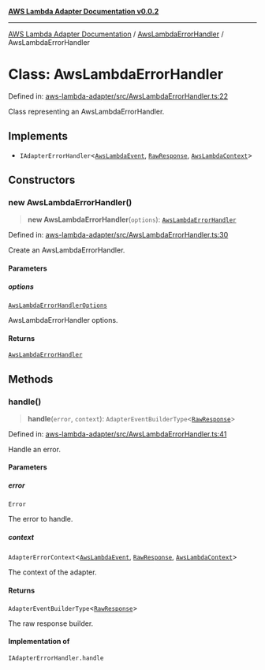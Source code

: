 [**AWS Lambda Adapter Documentation v0.0.2**](../../README.md)

***

[AWS Lambda Adapter Documentation](../../modules.md) / [AwsLambdaErrorHandler](../README.md) / AwsLambdaErrorHandler

# Class: AwsLambdaErrorHandler

Defined in: [aws-lambda-adapter/src/AwsLambdaErrorHandler.ts:22](https://github.com/stonemjs/aws-lambda-adapter/blob/dd32cc4c1c231995d4ac18a5ed4fe2bb473349e7/src/AwsLambdaErrorHandler.ts#L22)

Class representing an AwsLambdaErrorHandler.

## Implements

- `IAdapterErrorHandler`\<[`AwsLambdaEvent`](../../declarations/type-aliases/AwsLambdaEvent.md), [`RawResponse`](../../declarations/type-aliases/RawResponse.md), [`AwsLambdaContext`](../../declarations/type-aliases/AwsLambdaContext.md)\>

## Constructors

### new AwsLambdaErrorHandler()

> **new AwsLambdaErrorHandler**(`options`): [`AwsLambdaErrorHandler`](AwsLambdaErrorHandler.md)

Defined in: [aws-lambda-adapter/src/AwsLambdaErrorHandler.ts:30](https://github.com/stonemjs/aws-lambda-adapter/blob/dd32cc4c1c231995d4ac18a5ed4fe2bb473349e7/src/AwsLambdaErrorHandler.ts#L30)

Create an AwsLambdaErrorHandler.

#### Parameters

##### options

[`AwsLambdaErrorHandlerOptions`](../interfaces/AwsLambdaErrorHandlerOptions.md)

AwsLambdaErrorHandler options.

#### Returns

[`AwsLambdaErrorHandler`](AwsLambdaErrorHandler.md)

## Methods

### handle()

> **handle**(`error`, `context`): `AdapterEventBuilderType`\<[`RawResponse`](../../declarations/type-aliases/RawResponse.md)\>

Defined in: [aws-lambda-adapter/src/AwsLambdaErrorHandler.ts:41](https://github.com/stonemjs/aws-lambda-adapter/blob/dd32cc4c1c231995d4ac18a5ed4fe2bb473349e7/src/AwsLambdaErrorHandler.ts#L41)

Handle an error.

#### Parameters

##### error

`Error`

The error to handle.

##### context

`AdapterErrorContext`\<[`AwsLambdaEvent`](../../declarations/type-aliases/AwsLambdaEvent.md), [`RawResponse`](../../declarations/type-aliases/RawResponse.md), [`AwsLambdaContext`](../../declarations/type-aliases/AwsLambdaContext.md)\>

The context of the adapter.

#### Returns

`AdapterEventBuilderType`\<[`RawResponse`](../../declarations/type-aliases/RawResponse.md)\>

The raw response builder.

#### Implementation of

`IAdapterErrorHandler.handle`
